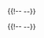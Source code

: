 {{!-- <script>
    function addToCart(productId) {
      const cartId = localStorage.getItem('cartId');
      if (!cartId) {
        alert('No cart found. Please create a cart first.');
        return;
      }
      fetch(`/api/carts/${cartId}/products`, {
        method: 'POST',
        headers: {
          'Content-Type': 'application/json'
        },
        body: JSON.stringify({ productId, quantity: 1 })
      }).then(response => {
        if (response.ok) {
          alert('Product added to cart');
        } else {
          alert('Error adding product to cart');
        }
      }).catch(error => {
        alert('Error adding product to cart');
      });
    }
  </script> --}}

  {{!-- <script>
    function createCart() {
      fetch('/api/carts', {
        method: 'POST'
      }).then(response => response.json()).then(data => {
        localStorage.setItem('cartId', data._id);
        alert('Cart created');
      }).catch(error => {
        alert('Error creating cart');
      });
    }

    function addToCart(productId) {
      const cartId = localStorage.getItem('cartId');
      if (!cartId) {
        alert('No cart found. Please create a cart first.');
        return;
      }
      fetch(`/api/carts/${cartId}/products`, {
        method: 'POST',
        headers: {
          'Content-Type': 'application/json'
        },
        body: JSON.stringify({ productId, quantity: 1 })
      }).then(response => {
        if (response.ok) {
          alert('Product added to cart');
        } else {
          alert('Error adding product to cart');
        }
      }).catch(error => {
        alert('Error adding product to cart');
      });
    }
  </script> --}}